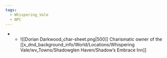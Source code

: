 ```yaml
---
tags:
  - Whispering_Vale
  - NPC
---
```

-  
	- ![[Dorian Darkwood_char-sheet.png|500]]
	Charismatic owner of the [[x_dnd_background_info/World/Locations/Whispering Vale/wv_Towns/Shadowglen Haven/Shadow’s Embrace Inn]]